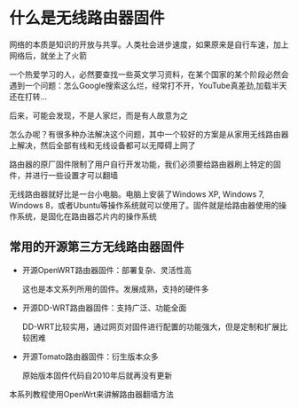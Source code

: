 什么是无线路由器固件
===============

网络的本质是知识的开放与共享。人类社会进步速度，如果原来是自行车速，加上网络后，就坐上了火箭

一个热爱学习的人，必然要查找一些英文学习资料，在某个国家的某个阶段必然会遇到一个问题：怎么Google搜索这么烂，经常打不开，YouTube真差劲,加载半天还在打转...

后来，可能会发现，不是人家烂，而是有人故意为之

怎么办呢？有很多种办法解决这个问题，其中一个较好的方案是从家用无线路由器上解决，然后全部有线和无线设备都可以无障碍上网了

路由器的原厂固件限制了用户自行开发功能，我们必须要给路由器刷上特定的固件，并进行一些设置才可以翻墙

无线路由器就好比是一台小电脑。电脑上安装了Windows XP, Windows 7, Windows 8，或者Ubuntu等操作系统就可以使用了。固件就是给路由器使用的操作系统，是固化在路由器芯片内的操作系统

常用的开源第三方无线路由器固件
--------

- 开源OpenWRT路由器固件：部署复杂、灵活性高  
  
  这也是本文系列所用的固件。发展成熟，支持的硬件多

- 开源DD-WRT路由器固件：支持广泛、功能全面

  DD-WRT比较实用，通过网页对固件进行配置的功能强大，但是定制和扩展比较困难

- 开源Tomato路由器固件：衍生版本众多

  原始版本固件代码自2010年后就再没有更新

本系列教程使用OpenWrt来讲解路由器翻墙方法